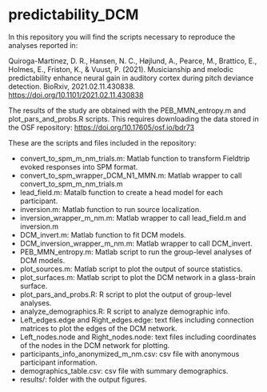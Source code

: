 # predictability_DCM

In this repository you will find the scripts necessary to reproduce the analyses reported in:

Quiroga-Martinez, D. R., Hansen, N. C., Højlund, A., Pearce, M., Brattico, E., Holmes, E., Friston, K., & Vuust, P. (2021). Musicianship and melodic predictability enhance neural gain in auditory cortex during pitch deviance detection. BioRxiv, 2021.02.11.430838. https://doi.org/10.1101/2021.02.11.430838

The results of the study are obtained with the PEB_MMN_entropy.m and plot_pars_and_probs.R scripts. This requires downloading the data stored in the OSF repository:
https://doi.org/10.17605/osf.io/bdr73

These are the scripts and files included in the repository:

* convert_to_spm_m_nm_trials.m: Matlab function to transform Fieldtrip evoked responses into SPM format.
* convert_to_spm_wrapper_DCM_N1_MMN.m: Matlab wrapper to call convert_to_spm_m_nm_trials.m
* lead_field.m: Matalb function to create a head model for each participant.
* inversion.m: Matlab function to run source localization.
* inversion_wrapper_m_nm.m: Matlab wrapper to call lead_field.m and inversion.m
* DCM_invert.m: Matlab function to fit DCM models.
* DCM_inversion_wrapper_m_nm.m: Matlab wrapper to call DCM_invert.
* PEB_MMN_entropy.m: Matlab script to run the group-level analyses of DCM models.
* plot_sources.m: Matlab script to plot the output of source statistics.
* plot_surfaces.m: Matlab script to plot the DCM network in a glass-brain surface. 
* plot_pars_and_probs.R: R script to plot the output of group-level analyses.
* analyze_demographics.R: R script to analyze demographic info.
* Left_edges.edge and Right_edges.edge: text files including connection matrices to plot the edges of the DCM network.
* Left_nodes.node and Right_nodes.node: text files including coordinates of the nodes in the DCM network for plotting.
* participants_info_anonymized_m_nm.csv: csv file with anonymous participant information.
* demographics_table.csv: csv file with summary demographics.
* results/: folder with the output figures.
